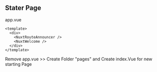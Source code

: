 ## Stater Page
app.vue
```
<template>
  <div>
    <NuxtRouteAnnouncer />
    <NuxtWelcome />
  </div>
</template>
```

Remove app.vue >> Create Folder "pages" and Create index.Vue for new starting Page 